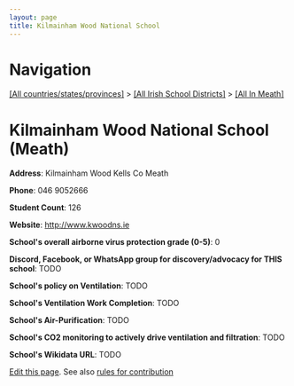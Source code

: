 ```yaml
---
layout: page
title: Kilmainham Wood National School
---
```

# Navigation

[[All countries/states/provinces]](../../..) > [[All Irish School Districts]](../..) > [[All In Meath]](..)

# Kilmainham Wood National School (Meath)

**Address**: Kilmainham Wood Kells Co Meath

**Phone**: 046 9052666

**Student Count**: 126

**Website**: <http://www.kwoodns.ie>

**School's overall airborne virus protection grade (0-5)**: 0

**Discord, Facebook, or WhatsApp group for discovery/advocacy for THIS school**: TODO

**School's policy on Ventilation**: TODO

**School's Ventilation Work Completion**: TODO

**School's Air-Purification**: TODO

**School's CO2 monitoring to actively drive ventilation and filtration**: TODO

**School's Wikidata URL**: TODO


[Edit this page](https://github.com/ventilate-schools/Ireland/edit/main/./Meath/Kilmainham_Wood_National_School.md). See also [rules for contribution](../../../contribution-rules/)